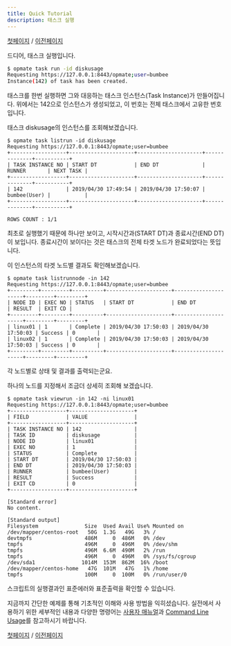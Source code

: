 ```yaml
---
title: Quick Tutorial
description: 태스크 실행
---
```


[첫페이지](QuickTutorial.md) / [이전페이지](QuickTutorial5.md)

드디어, 태스크 실행입니다.

```sh
$ opmate task run -id diskusage
Requesting https://127.0.0.1:8443/opmate;user=bumbee
Instance(142) of task has been created.
```

태스크를 한번 실행하면 그와 대응하는 태스크 인스턴스(Task Instance)가 만들어집니다.
위에서는 142으로 인스턴스가 생성되었고, 이 번호는 전체 태스크에서 고유한 번호입니다.

태스크 diskusage의 인스턴스를 조회해보겠습니다.

```
$ opmate task listrun -id diskusage   
Requesting https://127.0.0.1:8443/opmate;user=bumbee
+------------------+---------------------+---------------------+--------------+-----------+
| TASK INSTANCE NO | START DT            | END DT              | RUNNER       | NEXT TASK |
+------------------+---------------------+---------------------+--------------+-----------+
| 142              | 2019/04/30 17:49:54 | 2019/04/30 17:50:07 | bumbee(User) |           |
+------------------+---------------------+---------------------+--------------+-----------+

ROWS COUNT : 1/1
```

최초로 실행했기 때문에 하나만 보이고, 시작시간과(START DT)과 종료시간(END DT)이 보입니다.
종료시간이 보이다는 것은 태스크의 전체 타겟 노드가 완료되었다는 뜻입니다.

이 인스턴스의 타겟 노드별 결과도 확인해보겠습니다.

```
$ opmate task listrunnode -in 142
Requesting https://127.0.0.1:8443/opmate;user=bumbee
+---------+---------+----------+---------------------+---------------------+---------+---------+
| NODE ID | EXEC NO | STATUS   | START DT            | END DT              | RESULT  | EXIT CD |
+---------+---------+----------+---------------------+---------------------+---------+---------+
| linux01 | 1       | Complete | 2019/04/30 17:50:03 | 2019/04/30 17:50:03 | Success | 0       |
| linux02 | 1       | Complete | 2019/04/30 17:50:03 | 2019/04/30 17:50:03 | Success | 0       |
+---------+---------+----------+---------------------+---------------------+---------+---------+
```

각 노드별로 상태 및 결과를 출력되는군요.

하나의 노드를 지정해서 조금더 상세히 조회해 보겠습니다.

```
$ opmate task viewrun -in 142 -ni linux01
Requesting https://127.0.0.1:8443/opmate;user=bumbee
+------------------+---------------------+
| FIELD            | VALUE               |
+------------------+---------------------+
| TASK INSTANCE NO | 142                 |
| TASK ID          | diskusage           |
| NODE ID          | linux01             |
| EXEC NO          | 1                   |
| STATUS           | Complete            |
| START DT         | 2019/04/30 17:50:03 |
| END DT           | 2019/04/30 17:50:03 |
| RUNNER           | bumbee(User)        |
| RESULT           | Success             |
| EXIT CD          | 0                   |
+------------------+---------------------+

[Standard error]
No content.

[Standard output]
Filesystem               Size  Used Avail Use% Mounted on
/dev/mapper/centos-root   50G  1.3G   49G   3% /
devtmpfs                 486M     0  486M   0% /dev
tmpfs                    496M     0  496M   0% /dev/shm
tmpfs                    496M  6.6M  490M   2% /run
tmpfs                    496M     0  496M   0% /sys/fs/cgroup
/dev/sda1               1014M  153M  862M  16% /boot
/dev/mapper/centos-home   47G  101M   47G   1% /home
tmpfs                    100M     0  100M   0% /run/user/0
```

스크립트의 실행결과인 표준에러와 표준출력을 확인할 수 있습니다.

지금까지 간단한 예제를 통해 기초적인 이해와 사용 방법을 익히셨습니다.
실전에서 사용하기 위한 세부적인 내용과 다양한 명령어는 [사용자 매뉴얼](OverView.md)과 [Command Line Usage](CliUsage.md)를 참고하시기 바랍니다.

[첫페이지](QuickTutorial.md) / [이전페이지](QuickTutorial5.md)
